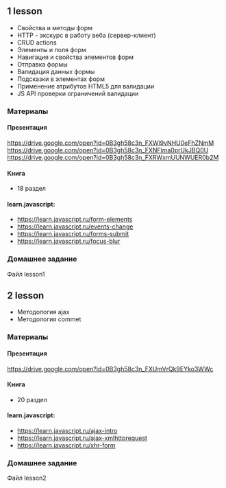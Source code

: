 ## 1 lesson

* Свойства и методы форм
* HTTP - экскурс в работу веба (сервер-клиент)
* CRUD actions 
* Элементы и поля форм
* Навигация и свойства элементов форм
* Отправка формы
* Валидация данных формы
* Подсказки в элементах форм
* Применение атрибутов HTML5 для валидации
* JS API проверки ограничений валидации

### Материалы

#### Презентация

https://drive.google.com/open?id=0B3gh58c3n_FXWl9vNHU0eFhZNmM
https://drive.google.com/open?id=0B3gh58c3n_FXNFlma0prUkJBQ0U
https://drive.google.com/open?id=0B3gh58c3n_FXRWxmUUNWUER0b2M

#### Книга

* 18 раздел

#### learn.javascript:

* https://learn.javascript.ru/form-elements
* https://learn.javascript.ru/events-change
* https://learn.javascript.ru/forms-submit
* https://learn.javascript.ru/focus-blur

### Домашнее задание

Файл lesson1


## 2 lesson

* Методология ajax
* Методология commet

### Материалы

#### Презентация

https://drive.google.com/open?id=0B3gh58c3n_FXUmVrQk9EYko3WWc

#### Книга

* 20 раздел

#### learn.javascript:

* https://learn.javascript.ru/ajax-intro
* https://learn.javascript.ru/ajax-xmlhttprequest
* https://learn.javascript.ru/xhr-form

### Домашнее задание

Файл lesson2
